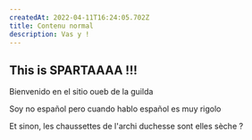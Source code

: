 ```yaml
---
createdAt: 2022-04-11T16:24:05.702Z
title: Contenu normal
description: Vas y !
---
```

## This is SPARTAAAA !!!

Bienvenido en el sitio oueb de la guilda

Soy no español pero cuando hablo español es muy rigolo

Et sinon, les chaussettes de l'archi duchesse sont elles sèche ?
